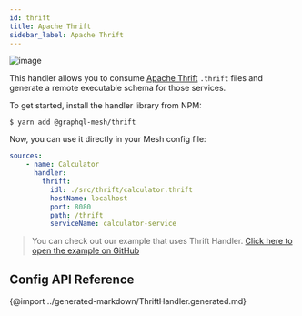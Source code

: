 ```yaml
---
id: thrift
title: Apache Thrift
sidebar_label: Apache Thrift
---
```

![image](https://user-images.githubusercontent.com/20847995/79219986-e4903080-7e5b-11ea-8220-e69ae73e7966.png)

This handler allows you to consume [Apache Thrift](https://thrift.apache.org/) `.thrift` files and generate a remote executable schema for those services.

To get started, install the handler library from NPM:

```
$ yarn add @graphql-mesh/thrift
```

Now, you can use it directly in your Mesh config file:

```yml
sources:
    - name: Calculator
      handler:
        thrift:
          idl: ./src/thrift/calculator.thrift
          hostName: localhost
          port: 8080
          path: /thrift
          serviceName: calculator-service
```

> You can check out our example that uses Thrift Handler.
[Click here to open the example on GitHub](https://github.com/Urigo/graphql-mesh/tree/master/examples/thrift-example)

## Config API Reference

{@import ../generated-markdown/ThriftHandler.generated.md}
